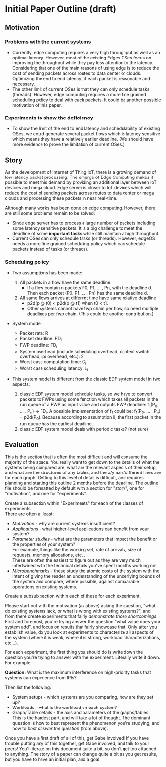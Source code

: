 # Initial Paper Outline (draft)

## Motivation

### Problems with the current systems
+ Currently, edge computing requires a very high throughput as well as an optimal latency. However, most of the existing Edges OSes focus on improving the throughput while they pay less attention to the latency. Considering that one of the main reasons of using edge is to reduce the cost of sending packets across routes to data center or clouds. Optimizing the end to end latency of each packet is reasonable and necessary.
+ The other limit of current OSes is that they can only schedule tasks (threads). However, edge computing requires a more fine grained scheduling policy to deal with each packets. It could be another possible motivation of this paper.

### Experiments to show the deficiency
+ To show the limit of the end to end latency and schedulability of existing OSes, we could generate several packet flows which is latency sensitive which means they have a relatively earlier deadline. (We should have more evidence to prove the limitation of current OSes.)

## Story

As the development of Internet of Thing IoT, there is a growing demand of low latency packet processing. The emerge of Edge Computing makes it possible to meet this demand by providing an additional layer between IoT devices and mega cloud. Edge server is closer to IoT devices which will reduce the cost of sending packets across routes to data center or mega clouds and processing these packets in near real-time. 

Although many works has been done on edge computing. However, there are still some problems remain to be solved: 

+ Since edge server has to process a large number of packets including some latency sensitive packets. It is a big challenge to meet the deadline of some **important tasks** while still maintain a high throughput.
+ Current OSes can only schedule tasks (or threads). However, edgeOS needs a more fine grained scheduling policy which can schedule packets instead of tasks (or threads).

### Scheduling policy 
+ Two assumptions has been made:
	1. All packets in a flow have the same deadline.
		+ If a flow contain n packets P0, P1, … , Pn, with the deadline d. Then each packet  (P0, P1, … , Pn) has the same deadline d.
	2. All same flows arrives at different time have same relative deadline
		+ p2d(p @ t0) < p2d(p @ t1) when t0 < t1. 
		+ Other systems cannot have fwp chain per flow, so need multiple deadlines per fwp chain. (This could be another contribution.)
+ System model:

	+ Packet rate: R
	+ Packet deadline: PD<sub>i</sub>
	+ FWP deadline: FD<sub>i</sub>
	+ System overhead (include scheduling overhead, context switch overhead, ipi overhead, etc.): S
	+ Worst case computation time: C<sub>i</sub>
	+ Worst case scheduling latency: L<sub>i</sub>

+ This system model is different from the classic EDF system model in two aspects:
	1. classic EDF system model schedule tasks, so we have to convert packets to FWPs using some function which takes all packets in the run queue of a FWP as input value and outputs FWP deadline: f<sub>1</sub>(P<sub>0</sub>, ... , P<sub>n</sub>) -> FD<sub>i</sub>. A possible implementation of f<sub>1</sub> could be: f<sub>1</sub>(P<sub>0</sub>, ... , P<sub>n</sub>) = p2d(P<sub>0</sub>). Because according to assumption ii, the first packet in the run queue has the earliest deadline.
	2. classic EDF system model deals with periodic tasks? (not sure)

## Evaluation

This is the section that is often the most difficult and will consume the majority of the space.
You really want to get down to the details of what the systems being compared are, what are the relevant aspects of their setup, and what are the structures of any tables, and the x/y axis/different lines are for each graph.
Getting to this level of detail is difficult, and requires planning and starting this outline 2 months before the deadline.
The outline file should be formatted by default with a section for "story", one for "motivation", and one for "experiments".

Create a subsection within "Experiments" for each of the classes of experiments.  
There are often at least:

- *Motivation* - why are current systems insufficient?
- *Applications* - what higher-level applications can benefit from your system?
- *Parameter studies* - what are the parameters that impact the benefit or the properties of your system?  
    For example, things like the working set, rate of arrivals, size of requests, memory allocations, etc...  
    These are often the easiest to figure out as they are very much intertwined with the technical details you've spent months working on!
- *Microbenchmarks* - these study the atomic costs of the system with the intent of giving the reader an understanding of the underlying bounds of the system and compare, where possible, against comparable operations on existing systems.

Create a subsub section within each of these for each experiment.

Please start out with the motivation (as above) asking the question, "what do existing systems lack, or what is wrong with existing systems?", and from there create experiments that fairly *demonstrate those shortcomings*.  
First and foremost, you're trying answer the question "what value does your system add", and focus on results that fairly showcase that.
Only after you establish value, do you look at experiments to characterize all aspects of the system (where it is weak, where it is strong, workload characterizations, etc...).

For each experiment, the first thing you should do is write down the question you're trying to answer with the experiment.
Literally write it down.
For example:

**Question:** What is the maximum interference on high-priority tasks that systems can experience from IPIs?

Then list the following:

- System setups - which systems are you comparing, how are they set up?
- Workloads - what is the workload on each system?
- Graph/Table details - the axis and parameters of the graphs/tables.  
    This is the hardest part, and will take a lot of thought.
    The dominant question is how to best represent the phenomenon you're studying, and how to *best answer the question* (from above).
    
Once you have a first draft of all of this, get Gabe involved!
If you have trouble putting any of this together, get Gabe involved, and talk to your peers!
You'll iterate on this document quite a bit, so don't get too attached to anything.
The story of a paper can change quite a bit as you get results, but you have to have an initial plan, and a goal.